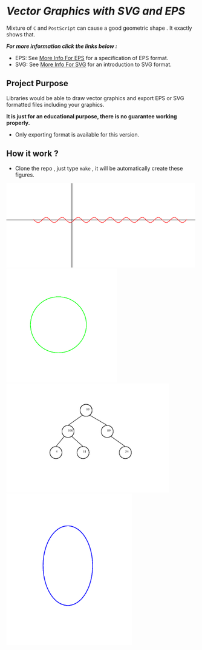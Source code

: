 # *Vector Graphics with SVG and EPS*
Mixture of ```C``` and ```PostScript``` can cause a good geometric shape . It exactly shows that.


___*For more information click the links below :*___
- EPS: See [More Info For EPS][EPS_Link] for a specification of EPS format.
- SVG: See [More Info For SVG][SVG_Link] for an introduction to SVG format.

## Project Purpose
Libraries would be able to draw vector graphics and export EPS or SVG formatted files including your graphics.

**It is just for an educational purpose, there is no guarantee working properly.**

  - Only exporting format is available for this version.


## How it work ?
- Clone the repo , just type ```make``` , it will be automatically create these figures.



<img src="README-media/sinx.png" width="500">
<img src="README-media/circle.png" height="300">
<img src="README-media/binaryTree.png" width="430">
<img src="README-media/ellipse.png" height="400">

[EPS_Link]: https://www-cdf.fnal.gov/offline/PostScript/5002.PDF
[SVG_Link]: https://www.w3schools.com/graphics/svg_intro.asp
